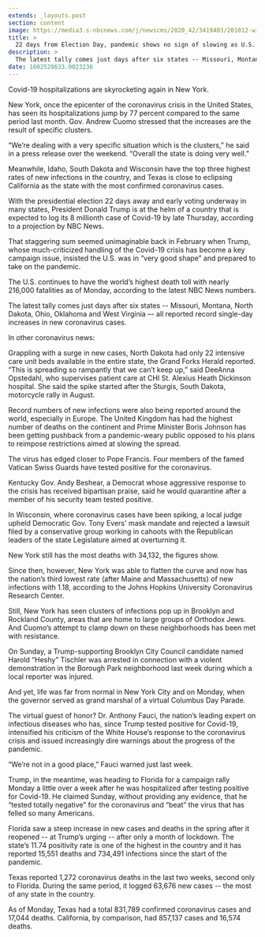 ```yaml
--- 
extends: _layouts.post 
section: content 
image: https://media3.s-nbcnews.com/j/newscms/2020_42/3419403/201012-wisconsin-national-guard-covid-test-ew-1203p_e817441b0ab5dde9a0a156e40f015bcd.nbcnews-fp-1200-630.jpg 
title: > 
  22 days from Election Day, pandemic shows no sign of slowing as U.S. edges closer to 8 million cases 
description: > 
  The latest tally comes just days after six states -- Missouri, Montana, North Dakota, Ohio, Oklahoma and West Virginia –- all reported record single-day increases in new coronavirus cases.In Wisconsin, where coronavirus cases have been spiking, a local judge upheld Democratic Gov.Texas reported 1,272 coronavirus deaths in the last two weeks, second only to Florida.During the same period, it logged 63,676 new cases -- the most of any state in the country.As of Monday, Texas had a total 831,789 confirmed coronavirus cases and 17,044 deaths. 
date: 1602528633.0023236 
--- 
```

Covid-19 hospitalizations are skyrocketing again in New York.

New York, once the epicenter of the coronavirus crisis in the United States, has seen its hospitalizations jump by 77 percent compared to the same period last month. Gov. Andrew Cuomo stressed that the increases are the result of specific clusters.

“We’re dealing with a very specific situation which is the clusters,” he said in a press release over the weekend. “Overall the state is doing very well.”

Meanwhile, Idaho, South Dakota and Wisconsin have the top three highest rates of new infections in the country, and Texas is close to eclipsing California as the state with the most confirmed coronavirus cases.

With the presidential election 22 days away and early voting underway in many states, President Donald Trump is at the helm of a country that is expected to log its 8 millionth case of Covid-19 by late Thursday, according to a projection by NBC News.

That staggering sum seemed unimaginable back in February when Trump, whose much-criticized handling of the Covid-19 crisis has become a key campaign issue, insisted the U.S. was in “very good shape” and prepared to take on the pandemic.

The U.S. continues to have the world’s highest death toll with nearly 216,000 fatalities as of Monday, according to the latest NBC News numbers.

The latest tally comes just days after six states -- Missouri, Montana, North Dakota, Ohio, Oklahoma and West Virginia –- all reported record single-day increases in new coronavirus cases.

In other coronavirus news:

Grappling with a surge in new cases, North Dakota had only 22 intensive care unit beds available in the entire state, the Grand Forks Herald reported. “This is spreading so rampantly that we can’t keep up,” said DeeAnna Opstedahl, who supervises patient care at CHI St. Alexius Heath Dickinson hospital. She said the spike started after the Sturgis, South Dakota, motorcycle rally in August.

Record numbers of new infections were also being reported around the world, especially in Europe. The United Kingdom has had the highest number of deaths on the continent and Prime Minister Boris Johnson has been getting pushback from a pandemic-weary public opposed to his plans to reimpose restrictions aimed at slowing the spread.

The virus has edged closer to Pope Francis. Four members of the famed Vatican Swiss Guards have tested positive for the coronavirus.

Kentucky Gov. Andy Beshear, a Democrat whose aggressive response to the crisis has received bipartisan praise, said he would quarantine after a member of his security team tested positive.

In Wisconsin, where coronavirus cases have been spiking, a local judge upheld Democratic Gov. Tony Evers' mask mandate and rejected a lawsuit filed by a conservative group working in cahoots with the Republican leaders of the state Legislature aimed at overturning it.

New York still has the most deaths with 34,132, the figures show.

Since then, however, New York was able to flatten the curve and now has the nation’s third lowest rate (after Maine and Massachusetts) of new infections with 1.18, according to the Johns Hopkins University Coronavirus Research Center.

Still, New York has seen clusters of infections pop up in Brooklyn and Rockland County, areas that are home to large groups of Orthodox Jews. And Cuomo’s attempt to clamp down on these neighborhoods has been met with resistance.

On Sunday, a Trump-supporting Brooklyn City Council candidate named Harold “Heshy” Tischler was arrested in connection with a violent demonstration in the Borough Park neighborhood last week during which a local reporter was injured.

And yet, life was far from normal in New York City and on Monday, when the governor served as grand marshal of a virtual Columbus Day Parade.

The virtual guest of honor? Dr. Anthony Fauci, the nation’s leading expert on infectious diseases who has, since Trump tested positive for Covid-19, intensified his criticism of the White House’s response to the coronavirus crisis and issued increasingly dire warnings about the progress of the pandemic.

“We’re not in a good place,” Fauci warned just last week.

Trump, in the meantime, was heading to Florida for a campaign rally Monday a little over a week after he was hospitalized after testing positive for Covid-19. He claimed Sunday, without providing any evidence, that he “tested totally negative” for the coronavirus and “beat” the virus that has felled so many Americans.

Florida saw a steep increase in new cases and deaths in the spring after it reopened -- at Trump’s urging -- after only a month of lockdown. The state’s 11.74 positivity rate is one of the highest in the country and it has reported 15,551 deaths and 734,491 infections since the start of the pandemic.

Texas reported 1,272 coronavirus deaths in the last two weeks, second only to Florida. During the same period, it logged 63,676 new cases -- the most of any state in the country.

As of Monday, Texas had a total 831,789 confirmed coronavirus cases and 17,044 deaths. California, by comparison, had 857,137 cases and 16,574 deaths.
